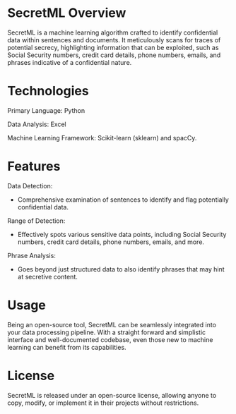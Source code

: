 # SecretML Overview
SecretML is a machine learning algorithm crafted to identify confidential data within sentences and documents. It meticulously scans for traces of potential secrecy, highlighting information that can be exploited, such as Social Security numbers, credit card details, phone numbers, emails, and phrases indicative of a confidential nature.

# Technologies
Primary Language: Python

Data Analysis: Excel

Machine Learning Framework: Scikit-learn (sklearn) and spacCy.

# Features
Data Detection: 

- Comprehensive examination of sentences to identify and flag potentially confidential data.

Range of Detection: 

- Effectively spots various sensitive data points, including Social Security numbers, credit card details, phone numbers, emails, and more.

Phrase Analysis: 

- Goes beyond just structured data to also identify phrases that may hint at secretive content.

# Usage
Being an open-source tool, SecretML can be seamlessly integrated into your data processing pipeline. With a straight forward and simplistic interface and well-documented codebase, even those new to machine learning can benefit from its capabilities.

# License

SecretML is released under an open-source license, allowing anyone to copy, modify, or implement it in their projects without restrictions.
